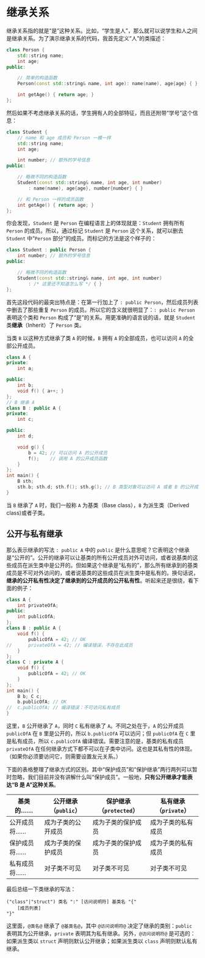 # 继承关系

继承关系指的就是“是”这种关系。比如，“学生是人”，那么就可以说学生和人之间是继承关系。为了演示继承关系的代码，我首先定义“人”的类描述：
```cpp
class Person {
    std::string name;
    int age;
public:

    // 简单的构造函数
    Person(const std::string& name, int age): name(name), age{age} { }

    int getAge() { return age; }
};
```
然后如果不考虑继承关系的话，学生拥有人的全部特征，而且还附带“学号”这个信息：
```cpp
class Student {
    // name 和 age 成员和 Person 一模一样
    std::string name;
    int age;

    int number; // 额外的学号信息
public:

    // 略微不同的构造函数
    Student(const std::string& name, int age, int number)
        : name(name), age{age}, number{number} { }

    // 和 Person 一样的成员函数
    int getAge() { return age; }
};
```

你会发现，`Student` 是 `Person` 在编程语言上的体现就是：`Student` 拥有所有 `Person` 的成员。所以，通过标记 `Student` 是 `Person` 这个关系，就可以删去 `Student` 中“`Person` 部分”的成员。而标记的方法是这个样子的：
```cpp
class Student : public Person {
    int number; // 额外的学号信息
public:

    // 略微不同的构造函数
    Student(const std::string& name, int age, int number)
        : /* 这里还不知道怎么写 */ { }
};
```

首先这段代码的最突出特点是：在第一行加上了 `: public Person`，然后成员列表中删去了那些重复 `Person` 的成员。所以它的含义就很明显了：`: public Person` 表明这个类和 `Person` 构成了“是”的关系。用更准确的语言说的话，就是 `Student` 类**继承**（Inherit）了 `Person` 类。

当类 `B` 以这种方式继承了类 `A` 的时候，`B` 拥有 `A` 的全部成员，也可以访问 `A` 的全部公开成员。
```cpp
class A {
private:
    int a;

public:
    int b;
    void f() { a++; }
};
// B 继承 A
class B : public A {
private:
    int c;

public:
    int d;

    void g() {
        b = 42; // 可以访问 A 的公开成员
        f();    // 调用 A 的公开成员函数
    }
};
int main() {
    B sth;
    sth.b; sth.d; sth.f(); sth.g(); // B 类型对象可以访问 A 或者 B 的公开成员
}
```

当 `B` 继承了 `A` 时，我们一般称 `A` 为基类（Base class），`B` 为派生类（Derived class)或者子类。

## 公开与私有继承

那么表示继承的写法 `: public A` 中的 `public` 是什么意思呢？它表明这个继承是“公开的”。公开的继承可以让基类的所有公开成员对外可访问，或者说基类的这些成员在派生类中是公开的。但如果这个继承是“私有的”，那么所有继承到的基类成员是不可对外访问的，或者说基类的这些成员在派生类中是私有的。换句话说，**继承的公开私有性决定了继承到的公开成员的公开私有性**。听起来还是很绕，看下面的例子：
```cpp
class A {
    int privateOfA;
public:
    int publicOfA;
};
class B : public A {
    void f() {
        publicOfA = 42; // OK
//      privateOfA = 42; // 编译错误，不存在此成员
    }
};
class C : private A {
    void f() {
        publicOfA = 42; // OK
    }
};
int main() {
    B b; C c;
    b.publicOfA; // OK
//  c.publicOfA; // 编译错误：不可访问私有成员
}
```

这里，`B` 公开继承了 `A`，同时 `C` 私有继承了 `A`。不同之处在于，`A` 的公开成员 `publicOfA` 在 `B` 里是公开的，所以 `b.publicOfA` 可以访问；但 `publicOfA` 在 `C` 里是私有成员，所以 `c.publicOfA` 编译错误。需要注意的是，基类的私有成员 `privateOfA` 在任何继承方式下都不可以在子类中访问。这也是其私有性的体现。（如果你必须要访问它，则需要设置友元关系。）

下面的表格整理了继承方式的区别。其中“保护成员”和“保护继承”两行两列可以暂时忽略，我们目前并没有讲解什么叫“保护成员”。一般地，**只有公开继承才能表达“B 是 A”这种关系**。

| 基类的……     | 公开继承（`public`） | 保护继承（`protected`） | 私有继承（`private`） |
| ------------ | -------------------- | ----------------------- | --------------------- |
| 公开成员将…… | 成为子类的公开成员   | 成为子类的保护成员      | 成为子类的私有成员    |
| 保护成员将…… | 成为子类的保护成员   | 成为子类的保护成员      | 成为子类的私有成员    |
| 私有成员将…… | 对子类不可见         | 对子类不可见            | 对子类不可见          |

最后总结一下类继承的写法：

```sdsc
("class"|"struct") 类名 ":" [访问说明符] 基类名 "{"
    [成员列表]
"}"
```

这里面，`@类名@` 继承了 `@基类名@`，其中 `@访问说明符@` 决定了继承的类别：`public` 表明其为公开继承，`private` 表明其为私有继承。另外，`@访问说明符@` 是可选的：如果派生类以 `struct` 声明则默认公开继承；如果派生类以 `class` 声明则默认私有继承。

